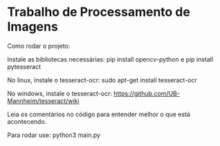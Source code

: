 # Trabalho de Processamento de Imagens 
Como rodar o projeto:

Instale as bibliotecas necessárias:
    pip install opencv-python
    e
    pip install pytesseract

No linux, instale o tesseract-ocr:
    sudo apt-get install tesseract-ocr

No windows, instale o tesseract-ocr:
    https://github.com/UB-Mannheim/tesseract/wiki

Leia os comentários no código para entender melhor o que está acontecendo.

Para rodar use: python3 main.py

